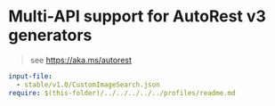 # Multi-API support for AutoRest v3 generators

> see https://aka.ms/autorest

``` yaml $(enable-multi-api)
input-file:
  - stable/v1.0/CustomImageSearch.json
require: $(this-folder)/../../../../../profiles/readme.md
```
